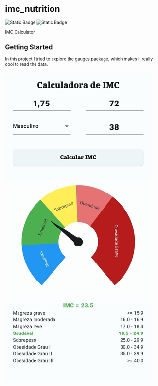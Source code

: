 # imc_nutrition
![Static Badge](https://img.shields.io/badge/License-MIT-red) ![Static Badge](https://img.shields.io/badge/Dart%20v3.0.6-Flutter%20v3.10.6-blue)

IMC Calculator

## Getting Started

In this project I tried to explore the gauges package, which makes it really cool to read the data.



![My Remote Image](https://github.com/RodrigoBrunet/imc_nutrition/blob/main/print.jpeg?dl=1)
